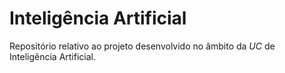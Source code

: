 # Inteligência Artificial

Repositório relativo ao projeto desenvolvido no âmbito da *UC* de Inteligência Artificial.
